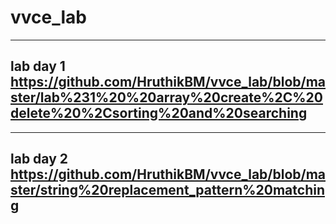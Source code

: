 # vvce_lab

------

## lab day 1 https://github.com/HruthikBM/vvce_lab/blob/master/lab%231%20%20array%20create%2C%20delete%20%2Csorting%20and%20searching

----
 
## lab day 2  https://github.com/HruthikBM/vvce_lab/blob/master/string%20replacement_pattern%20matching 

